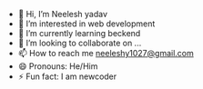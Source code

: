 - 👋 Hi, I’m Neelesh yadav
- 👀 I’m interested in web development 
- 🌱 I’m currently learning beckend
- 💞️ I’m looking to collaborate on ...
- 📫 How to reach me neeleshy1027@gmail.com
- 😄 Pronouns: He/Him
- ⚡ Fun fact: I am newcoder

<!---
Neeleshcodrun/Neeleshcodrun is a ✨ special ✨ repository because its `README.md` (this file) appears on your GitHub profile.
You can click the Preview link to take a look at your changes.
--->
